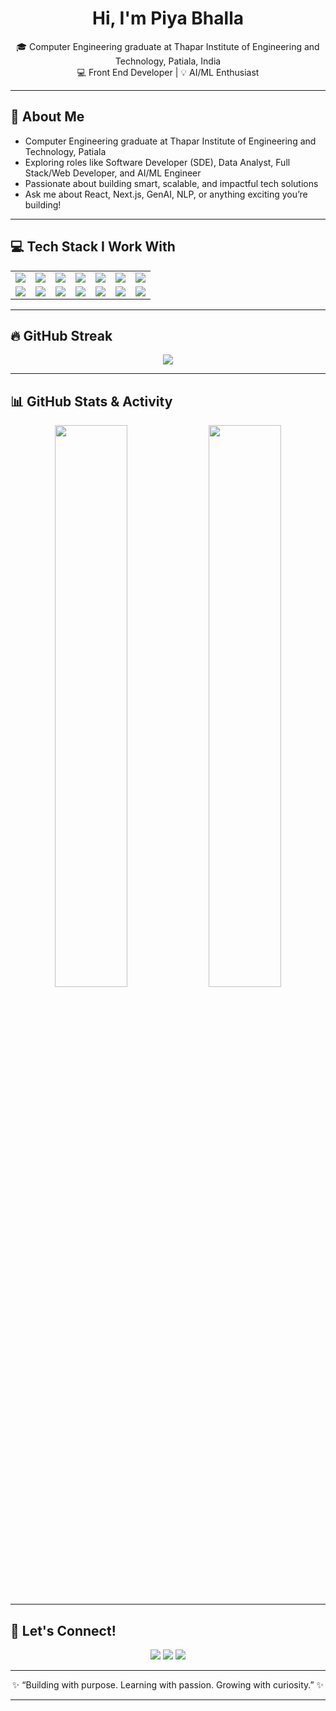<h1 align="center">Hi, I'm Piya Bhalla </h1>

<p align="center">
🎓 Computer Engineering graduate at Thapar Institute of Engineering and Technology, Patiala, India <br>
💻 Front End Developer | 💡 AI/ML Enthusiast
</p>

---

## 🚀 About Me

- Computer Engineering graduate at Thapar Institute of Engineering and Technology, Patiala  
- Exploring roles like Software Developer (SDE), Data Analyst, Full Stack/Web Developer, and AI/ML Engineer  
- Passionate about building smart, scalable, and impactful tech solutions  
- Ask me about React, Next.js, GenAI, NLP, or anything exciting you’re building!

---

## 💻 Tech Stack I Work With

<p align="center">
  <table>
    <tr>
      <td><img src="https://skillicons.dev/icons?i=cpp" /></td>
      <td><img src="https://skillicons.dev/icons?i=c" /></td>
      <td><img src="https://skillicons.dev/icons?i=python" /></td>
      <td><img src="https://skillicons.dev/icons?i=js" /></td>
      <td><img src="https://skillicons.dev/icons?i=react" /></td>
      <td><img src="https://skillicons.dev/icons?i=nextjs" /></td>
      <td><img src="https://skillicons.dev/icons?i=firebase" /></td>
    </tr>
    <tr>
      <td><img src="https://skillicons.dev/icons?i=git" /></td>
      <td><img src="https://skillicons.dev/icons?i=github" /></td>
      <td><img src="https://skillicons.dev/icons?i=java" /></td>
      <td><img src="https://skillicons.dev/icons?i=vscode" /></td>
      <td><img src="https://skillicons.dev/icons?i=mysql" /></td>
      <td><img src="https://skillicons.dev/icons?i=opencv" /></td>
      <td><img src="https://skillicons.dev/icons?i=tensorflow" /></td>
    </tr>
  </table>
</p>

---

## 🔥 GitHub Streak

<p align="center">
  <img src="https://github-readme-streak-stats.herokuapp.com?user=piyabhalla&theme=tokyonight&hide_border=false" />
</p>

---

## 📊 GitHub Stats & Activity

<p align="center">
  <img src="https://github-readme-stats.vercel.app/api?username=piyabhalla&show_icons=true&theme=radical" width="48%" />
  <img src="https://github-readme-stats.vercel.app/api/top-langs/?username=piyabhalla&layout=compact&theme=tokyonight" width="48%" />
</p>

---

## 💬 Let's Connect!

<p align="center">
  <a href="mailto:piyabhalla000@gmail.com"><img src="https://img.shields.io/badge/Gmail-D14836?style=for-the-badge&logo=gmail&logoColor=white" /></a>
  <a href="https://www.linkedin.com/in/piya-bhalla-b67903336"><img src="https://img.shields.io/badge/LinkedIn-0A66C2?style=for-the-badge&logo=linkedin&logoColor=white" /></a>
  <a href="https://github.com/piyabhalla"><img src="https://img.shields.io/badge/GitHub-171515?style=for-the-badge&logo=github&logoColor=white" /></a>
</p>

---

<p align="center">
✨ “Building with purpose. Learning with passion. Growing with curiosity.” ✨  
</p>

---

